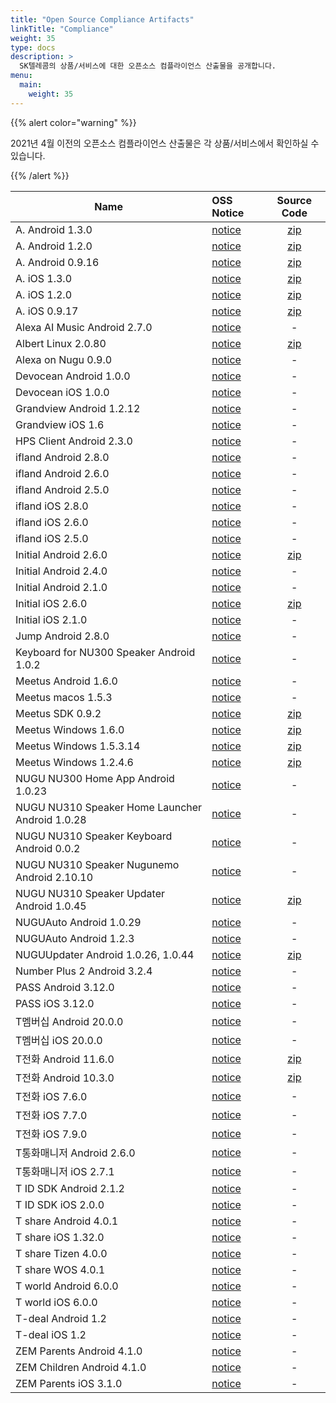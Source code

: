 ```yaml
---
title: "Open Source Compliance Artifacts"
linkTitle: "Compliance"
weight: 35
type: docs
description: >
  SK텔레콤의 상품/서비스에 대한 오픈소스 컴플라이언스 산출물을 공개합니다. 
menu:
  main:
    weight: 35
---
```


{{% alert color="warning" %}}

2021년 4월 이전의 오픈소스 컴플라이언스 산출물은 각 상품/서비스에서 확인하실 수 있습니다. 

{{% /alert %}}

| Name | OSS Notice | Source Code |
|---|:---|:---:|
| A. Android 1.3.0 | [notice](./A._android_1.3.0/A._android_1.3.0_OSS_Notice.html)  | [zip](./A._android_1.3.0/A._android_1.3.0_source_code.zip) |
| A. Android 1.2.0 | [notice](A._android_1.2.0_OSS_Notice.html)  | [zip](./A._android_0.9.16/A._android_0.9.16_source_code.zip) |
| A. Android 0.9.16 | [notice](./A._android_0.9.16/A._android_0.9.16_OSS_Notice.html)  | [zip](./A._android_0.9.16/A._android_0.9.16_source_code.zip) |
| A. iOS 1.3.0 | [notice](./A._ios_1.3.0_OSS_Notice.html)  | [zip](./A._ios_0.9.17/swift-ical-0.0.8.zip) |
| A. iOS 1.2.0 | [notice](./A._ios_1.2.0_OSS_Notice.html)  | [zip](./A._ios_0.9.17/swift-ical-0.0.8.zip) |
| A. iOS 0.9.17 | [notice](./A._ios_0.9.17/A._ios_0.9.17_OSS_Notice.html)  | [zip](./A._ios_0.9.17/swift-ical-0.0.8.zip) |
| Alexa AI Music Android 2.7.0 | [notice](./Albert_AI_music_android_2.7.0_OSS_Notice.html)  | - |
| Albert Linux 2.0.80 | [notice](./Albert_linux_2.0.80/Albert_linux_2.0.80_OSS_Notice.html)  | [zip](./Albert_linux_2.0.80/Albert_linux_2.0.80_sourcecode.zip) |
| Alexa on Nugu 0.9.0 | [notice](Alexa_on_Nugu_android_0.9.0_OSS_Notice.html)  | - |
| Devocean Android 1.0.0 | [notice](./Devocean_Android_1.0.0_OSS_Notice.html)  | - |
| Devocean iOS 1.0.0 | [notice](./Devocean_ios_1.0.0_OSS_Notice.html)  | - |
| Grandview Android 1.2.12 | [notice](./grandview_android_1.2.12_OSS_Notice.html)  | - |
| Grandview iOS 1.6 | [notice](./grandview_ios_1.6_OSS_Notice.html)  | - |
| HPS Client Android 2.3.0 | [notice](./HPS-Client_android_2.3.0_OSS_Notice.html)  | - |
| ifland Android 2.8.0 | [notice](./ifland_android_2.8.0_OSS_Notice.html)  | - |
| ifland Android 2.6.0 | [notice](./ifland_android_2.6.0_OSS_Notice.html)  | - |
| ifland Android 2.5.0 | [notice](./ifland_android_2.5.0_OSS_Notice.html)  | - |
| ifland iOS 2.8.0 | [notice](./ifland_iOS_2.8.0_OSS_Notice.html)  | - |
| ifland iOS 2.6.0 | [notice](./ifland_iOS_2.6.0_OSS_Notice.html)  | - |
| ifland iOS 2.5.0 | [notice](./ifland_ios_2.5.0_OSS_Notice.html)  | - |
| Initial Android 2.6.0 | [notice](ifland_android_2.6.0_OSS_Notice.html)  | [zip]( ./initial/initial_opensource.zip) |
| Initial Android 2.4.0 | [notice](initial_android_2.4.0_OSS_Notice.html)  | - |
| Initial Android 2.1.0 | [notice](initial_android_2_1_0_OSSNotice.html)  | - |
| Initial iOS 2.6.0 | [notice](initial_iOS_2.6.0_OSS_Notice.html)  | [zip]( ./initial/initial_opensource.zip) |
| Initial iOS 2.1.0 | [notice](initialIOS_2_1_0_OSSNotice.html)  | - |
| Jump Android 2.8.0 | [notice](Jump_android_2.8.0_withVLAMengine_OSS_Notice.html)  | - |
| Keyboard for NU300 Speaker Android 1.0.2 | [notice](./NUGU_Keyboard_android_1.0.2_OSS_Notice.html)  | - |
| Meetus Android 1.6.0 | [notice](./Meetus_Android_1.6.0.26_OSS_Notice.html)  | - |
| Meetus macos 1.5.3 | [notice](./meeus_mac1.5.3_OSS_Notice.html)  | - |
| Meetus SDK 0.9.2 | [notice](./MeetUs_SDK_0.9.2_OSS_Notice.html)  | [zip](./meetus_sdk/meetus_sdk_opensource.zip) |
| Meetus Windows 1.6.0 | [notice](./MeetUs_Windows_1.6.0_engine.html)  | [zip](./meetus_windows_1.2.4.6/meetus-libhangul-opensource.zip) |
| Meetus Windows 1.5.3.14 | [notice](./MeetUs_Windows_1.5.3.14_engine.html)  | [zip](./meetus_windows_1.2.4.6/meetus-libhangul-opensource.zip) |
| Meetus Windows 1.2.4.6 | [notice](./meetus_windows_1.2.4.6/Meetus_windows_1.2.4.6_with_engine_OSS_Notice.html)  | [zip](./meetus_windows_1.2.4.6/meetus-libhangul-opensource.zip) |
| NUGU NU300 Home App Android 1.0.23 | [notice](./NUGU_HOME_android_1.0.23%20OSS_Notice.html)  | - |
| NUGU NU310 Speaker Home Launcher Android 1.0.28 | [notice](./NU310_Speaker_homelauncher_android_1.0.28_OSS_Notice.html)  | - |
| NUGU NU310 Speaker Keyboard Android 0.0.2 | [notice](./NU310_Speaker_keyboard_android_0.0.2_OSS_Notice.html)  | - |
| NUGU NU310 Speaker Nugunemo Android 2.10.10 | [notice](./NU310_Speaker_nugunemo_android_2.10.10_OSS_Notice.html)  | - |
| NUGU NU310 Speaker Updater Android 1.0.45 | [notice](./NU310_Speaker_updater_android_1.0.45_OSS_Notice.html)  | [zip](./Nuguupdater/jsr-305.zip) |
| NUGUAuto Android 1.0.29 | [notice](./NUGUAuto_android_1.0.29_OSS_Notice.html)  | - |
| NUGUAuto Android 1.2.3 | [notice](./NUGUAuto_android_1.2.3_OSS_Notice.html)  | - |
| NUGUUpdater Android 1.0.26, 1.0.44 | [notice](./Nuguupdater/Nuguupdater_OSS_Notice.zip)  | [zip](./Nuguupdater/jsr-305.zip) |
| Number Plus 2 Android 3.2.4 | [notice](./Numberplus2_android_3.2.4_OSS_Notice.html)  | - |
| PASS Android 3.12.0 | [notice](./PASS_android_3.12.0_OSS_Notice.html)  | - |
| PASS iOS 3.12.0 | [notice](./PASS_IOS_3.12.0_OSS_Notice.html)  | - |
| T멤버십 Android 20.0.0 | [notice](./Tmembership_android_20.0.0_OSS_Notice.html)  | - |
| T멤버십 iOS 20.0.0 | [notice](./Tmembership_ios_20.0.0_OSS_Notice.html)  | - |
| T전화 Android 11.6.0 | [notice](./Tphone_android_11.6.0_OSS_Notice.html)  | [zip](./tphone_android_10.3.0/Tphone_android_10.3.0_sourcecode.zip) |
| T전화 Android 10.3.0 | [notice](./tphone_android_10.3.0/Tphone_android_10.3.0_OSS_Notice.html)  | [zip](./tphone_android_10.3.0/Tphone_android_10.3.0_sourcecode.zip) |
| T전화 iOS 7.6.0| [notice](Tphone_ios_7_6_0_OSS_Notice.html)  | - |
| T전화 iOS 7.7.0| [notice](Tphone_ios_7_7_0_OSS_Notice.html)  | - |
| T전화 iOS 7.9.0| [notice](./Tphone_ios_7.9.0_OSS_Notice.html)  | - |
| T통화매니저 Android 2.6.0| [notice](./Tcallguide_android_2.6.0_OSS_Notice.html)  | - |
| T통화매니저 iOS 2.7.1| [notice](./Tcallguide_IOS_2.7.1_OSS_Notice.html)  | - |
| T ID SDK Android 2.1.2| [notice](./Tid_SDK_android_2.1.2_OSS_Notice.html)  | - |
| T ID SDK iOS 2.0.0| [notice](./Tid_SDK_ios_2.0.0_OSS_Notice.html)  | - |
| T share Android 4.0.1 | [notice](./Tshare_Android_4.0.1_OSS_Notice.html)  | - |
| T share iOS 1.32.0 | [notice](./Tshare_ios_1.32.0_OSS_Notice.html)  | - |
| T share Tizen 4.0.0 | [notice](./Tshare_tizen_4.0.0_OSS_Notice.html)  | - |
| T share WOS 4.0.1 | [notice](./Tshare_WOS_4.0.1_OSS_Notice.html)  | - |
| T world Android 6.0.0 | [notice](./Tworld_android_6.0.0_OSS_Notice.html)  | - |
| T world iOS 6.0.0 | [notice](./Tworld_ios_6.0.0_OSS_Notice.html)  | - |
| T-deal Android 1.2 | [notice](./T-deal_android_1.2_OSS_Notice.html)  | - |
| T-deal iOS 1.2 | [notice](./T-deal_ios_1.2_OSS_Notice.html)  | - |
| ZEM Parents Android 4.1.0 | [notice](./ZEM_P_android_4.1.0_OSS_Notice.html)  | - |
| ZEM Children Android 4.1.0 | [notice](./ZEM_C_android_4.1.0_OSS_Notice.html)  | - |
| ZEM Parents iOS 3.1.0 | [notice](./ZEM_P_iOS_3.1.0_OSS_Notice.html)  | - |